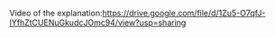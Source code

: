 Video of the explanation:https://drive.google.com/file/d/1Zu5-O7qfJ-IYfhZtCUENuGkudcJOmc94/view?usp=sharing
